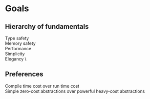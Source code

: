 # Goals

## Hierarchy of fundamentals

Type safety \
Memory safety \
Performance \
Simplicity \
Elegancy \

## Preferences

Compile time cost over run time cost \
Simple zero-cost abstractions over powerful heavy-cost abstractions
